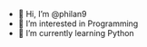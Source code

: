 - 👋 Hi, I’m @philan9
- 👀 I’m interested in Programming
- 🌱 I’m currently learning Python

<!---
philan9/philan9 is a ✨ special ✨ repository because its `README.md` (this file) appears on your GitHub profile.
You can click the Preview link to take a look at your changes.
--->
